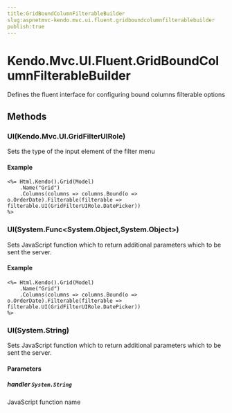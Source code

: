 ```yaml
---
title:GridBoundColumnFilterableBuilder
slug:aspnetmvc-kendo.mvc.ui.fluent.gridboundcolumnfilterablebuilder
publish:true
---
```


# Kendo.Mvc.UI.Fluent.GridBoundColumnFilterableBuilder
Defines the fluent interface for configuring bound columns filterable options



## Methods

### UI(Kendo.Mvc.UI.GridFilterUIRole)
Sets the type of the input element of the filter menu

#### Example

    <%= Html.Kendo().Grid(Model)
        .Name("Grid")
        .Columns(columns => columns.Bound(o => o.OrderDate).Filterable(filterable => filterable.UI(GridFilterUIRole.DatePicker))
    %>
        




### UI(System.Func\<System.Object,System.Object\>)
Sets JavaScript function which to return additional parameters which to be sent the server.

#### Example

    <%= Html.Kendo().Grid(Model)
        .Name("Grid")
        .Columns(columns => columns.Bound(o => o.OrderDate).Filterable(filterable => filterable.UI(GridFilterUIRole.DatePicker))
    %>
        




### UI(System.String)
Sets JavaScript function which to return additional parameters which to be sent the server.


#### Parameters

##### handler `System.String`
JavaScript function name





